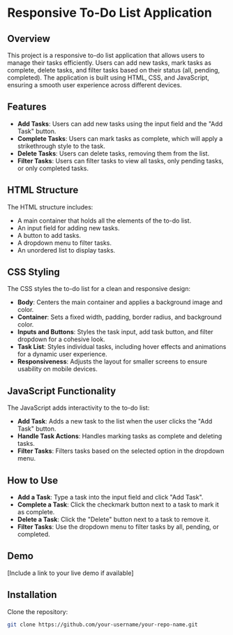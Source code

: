 # Responsive To-Do List Application

## Overview
This project is a responsive to-do list application that allows users to manage their tasks efficiently. Users can add new tasks, mark tasks as complete, delete tasks, and filter tasks based on their status (all, pending, completed). The application is built using HTML, CSS, and JavaScript, ensuring a smooth user experience across different devices.

## Features
- **Add Tasks**: Users can add new tasks using the input field and the "Add Task" button.
- **Complete Tasks**: Users can mark tasks as complete, which will apply a strikethrough style to the task.
- **Delete Tasks**: Users can delete tasks, removing them from the list.
- **Filter Tasks**: Users can filter tasks to view all tasks, only pending tasks, or only completed tasks.

## HTML Structure
The HTML structure includes:
- A main container that holds all the elements of the to-do list.
- An input field for adding new tasks.
- A button to add tasks.
- A dropdown menu to filter tasks.
- An unordered list to display tasks.

## CSS Styling
The CSS styles the to-do list for a clean and responsive design:
- **Body**: Centers the main container and applies a background image and color.
- **Container**: Sets a fixed width, padding, border radius, and background color.
- **Inputs and Buttons**: Styles the task input, add task button, and filter dropdown for a cohesive look.
- **Task List**: Styles individual tasks, including hover effects and animations for a dynamic user experience.
- **Responsiveness**: Adjusts the layout for smaller screens to ensure usability on mobile devices.

## JavaScript Functionality
The JavaScript adds interactivity to the to-do list:
- **Add Task**: Adds a new task to the list when the user clicks the "Add Task" button.
- **Handle Task Actions**: Handles marking tasks as complete and deleting tasks.
- **Filter Tasks**: Filters tasks based on the selected option in the dropdown menu.

## How to Use
- **Add a Task**: Type a task into the input field and click "Add Task".
- **Complete a Task**: Click the checkmark button next to a task to mark it as complete.
- **Delete a Task**: Click the "Delete" button next to a task to remove it.
- **Filter Tasks**: Use the dropdown menu to filter tasks by all, pending, or completed.

## Demo
[Include a link to your live demo if available]

## Installation
Clone the repository:
```sh
git clone https://github.com/your-username/your-repo-name.git
